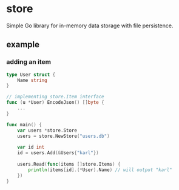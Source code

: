 # store
Simple Go library for in-memory data storage with file persistence.

## example

### adding an item

```go
type User struct {
    Name string 
}

// implementing store.Item interface
func (u *User) EncodeJson() []byte {
    ...
}

func main() {
    var users *store.Store
    users = store.NewStore("users.db")
    
    var id int 
    id = users.Add(&Users{"karl"})
    
    users.Read(func(items []store.Items) {
        println(items[id].(*User).Name) // will output "karl"
    })
}
```
